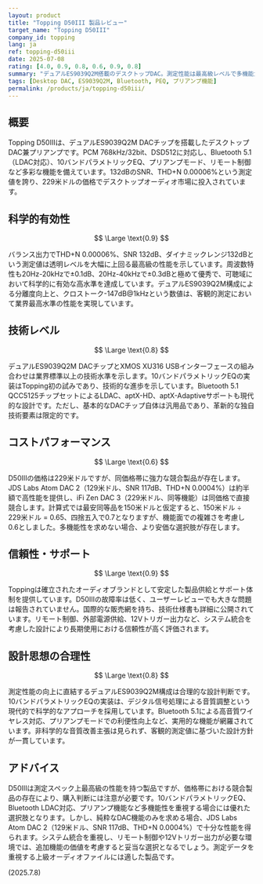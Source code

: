 ```yaml
---
layout: product
title: "Topping D50III 製品レビュー"
target_name: "Topping D50III"
company_id: topping
lang: ja
ref: topping-d50iii
date: 2025-07-08
rating: [4.0, 0.9, 0.8, 0.6, 0.9, 0.8]
summary: "デュアルES9039Q2M搭載のデスクトップDAC。測定性能は最高級レベルで多機能だが、価格帯競争において競合製品の存在で限定的なCP"
tags: [Desktop DAC, ES9039Q2M, Bluetooth, PEQ, プリアンプ機能]
permalink: /products/ja/topping-d50iii/
---
```


## 概要

Topping D50IIIは、デュアルES9039Q2M DACチップを搭載したデスクトップDAC兼プリアンプです。PCM 768kHz/32bit、DSD512に対応し、Bluetooth 5.1（LDAC対応）、10バンドパラメトリックEQ、プリアンプモード、リモート制御など多彩な機能を備えています。132dBのSNR、THD+N 0.00006%という測定値を誇り、229米ドルの価格でデスクトップオーディオ市場に投入されています。

## 科学的有効性

$$ \Large \text{0.9} $$

バランス出力でTHD+N 0.00006%、SNR 132dB、ダイナミックレンジ132dBという測定値は透明レベルを大幅に上回る最高級の性能を示しています。周波数特性も20Hz-20kHzで±0.1dB、20Hz-40kHzで±0.3dBと極めて優秀で、可聴域において科学的に有効な高水準を達成しています。デュアルES9039Q2M構成による分離度向上と、クロストーク-147dB@1kHzという数値は、客観的測定において業界最高水準の性能を実現しています。

## 技術レベル

$$ \Large \text{0.8} $$

デュアルES9039Q2M DACチップとXMOS XU316 USBインターフェースの組み合わせは業界標準以上の技術水準を示します。10バンドパラメトリックEQの実装はTopping初の試みであり、技術的な進歩を示しています。Bluetooth 5.1 QCC5125チップセットによるLDAC、aptX-HD、aptX-Adaptiveサポートも現代的な設計です。ただし、基本的なDACチップ自体は汎用品であり、革新的な独自技術要素は限定的です。

## コストパフォーマンス

$$ \Large \text{0.6} $$

D50IIIの価格は229米ドルですが、同価格帯に強力な競合製品が存在します。JDS Labs Atom DAC 2（129米ドル、SNR 117dB、THD+N 0.0004%）は約半額で高性能を提供し、iFi Zen DAC 3（229米ドル、同等機能）は同価格で直接競合します。計算式では最安同等品を150米ドルと仮定すると、150米ドル ÷ 229米ドル = 0.65、四捨五入で0.7となりますが、機能面での複雑さを考慮し0.6としました。多機能性を求めない場合、より安価な選択肢が存在します。

## 信頼性・サポート

$$ \Large \text{0.9} $$

Toppingは確立されたオーディオブランドとして安定した製品供給とサポート体制を提供しています。D50IIIの故障率は低く、ユーザーレビューでも大きな問題は報告されていません。国際的な販売網を持ち、技術仕様書も詳細に公開されています。リモート制御、外部電源供給、12Vトリガー出力など、システム統合を考慮した設計により長期使用における信頼性が高く評価されます。

## 設計思想の合理性

$$ \Large \text{0.8} $$

測定性能の向上に直結するデュアルES9039Q2M構成は合理的な設計判断です。10バンドパラメトリックEQの実装は、デジタル信号処理による音質調整という現代的で科学的なアプローチを採用しています。Bluetooth 5.1による高音質ワイヤレス対応、プリアンプモードでの利便性向上など、実用的な機能が網羅されています。非科学的な音質改善主張は見られず、客観的測定値に基づいた設計方針が一貫しています。

## アドバイス

D50IIIは測定スペック上最高級の性能を持つ製品ですが、価格帯における競合製品の存在により、購入判断には注意が必要です。10バンドパラメトリックEQ、Bluetooth LDAC対応、プリアンプ機能など多機能性を重視する場合には優れた選択肢となります。しかし、純粋なDAC機能のみを求める場合、JDS Labs Atom DAC 2（129米ドル、SNR 117dB、THD+N 0.0004%）で十分な性能を得られます。システム統合を重視し、リモート制御や12Vトリガー出力が必要な環境では、追加機能の価値を考慮すると妥当な選択となるでしょう。測定データを重視する上級オーディオファイルには適した製品です。

(2025.7.8)